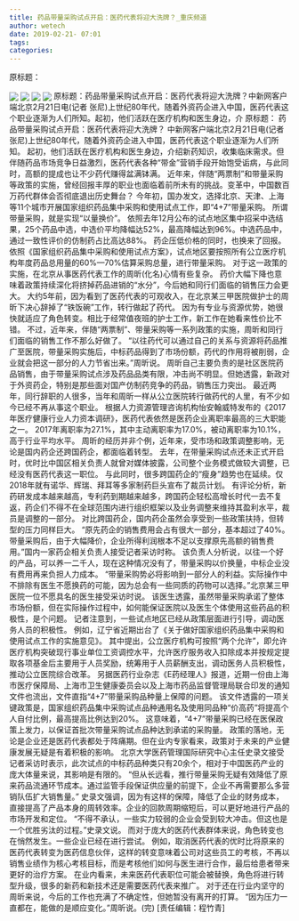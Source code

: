 ```yaml
---
title: 药品带量采购试点开启：医药代表将迎大洗牌？_重庆频道
author: wetech
date: 2019-02-21- 07:01
tags: 
categories: 
---
```

原标题：
<!-- more -->
                
<img align="center" border="0" src="http://p0.ifengimg.com/a/2019_08/d8ca180178ecd6a_size39_w500_h375.jpg" />
                
<img align="center" border="0" src="http://p3.ifengimg.com/a/2019_08/9d79be618cf536c_size41_w500_h332.jpg" />
            
<img align="center" border="0" src="http://p1.ifengimg.com/a/2019_08/8f1a912209c55cc_size36_w500_h333.jpg" />
<img align="center" border="0" src="http://p2.ifengimg.com/a/2016/0810/204c433878d5cf9size1_w16_h16.png" />
原标题：药品带量采购试点开启：医药代表将迎大洗牌？中新网客户端北京2月21日电(记者 张尼)上世纪80年代，随着外资药企进入中国，医药代表这个职业逐渐为人们所知。起初，他们活跃在医疗机构和医生身边，介
原标题：
药品带量采购试点开启：医药代表将迎大洗牌？
中新网客户端北京2月21日电(记者 张尼)上世纪80年代，随着外资药企进入中国，医药代表这个职业逐渐为人们所知。
起初，他们活跃在医疗机构和医生身边，介绍新药知识，收集临床需求。但伴随药品市场竞争日益激烈，医药代表各种“带金”营销手段开始饱受诟病，与此同时，高额的提成也让不少药代赚得盆满钵满。
近年来，伴随“两票制”和带量采购等政策的实施，曾经回报丰厚的职业也面临着前所未有的挑战。变革中，中国数百万药代群体会否彻底退出历史舞台？
今年初，国办发文，选择北京、天津、上海等11个城市开展国家组织药品集中采购和使用试点工作，即“4+7”带量采购。
所谓带量采购，就是实现“以量换价”。
依照去年12月公布的试点地区集中招采中选结果，25个药品中选，中选价平均降幅达52%，最高降幅达到96%。中选药品中，通过一致性评价的仿制药占比高达88%。
药企压低价格的同时，也换来了回报。依照《国家组织药品集中采购和使用试点方案》，试点地区要按照所有公立医疗机构年度药品总用量的60%—70%估算采购总量，进行带量采购。
对于这一政策的实施，在北京从事医药代表工作的周昕(化名)心情有些复杂。
药价大幅下降也意味着政策持续深化将挤掉药品进销的“水分”，今后她和同行们面临的销售压力会更大。
大约5年前，因为看到了医药代表的可观收入，在北京某三甲医院做护士的周昕下决心辞掉了“铁饭碗”工作，转行做起了药代。
因为有专业与资源优势，她很快就适应了角色转变。相比于经常值夜班的护士工作，新工作在她看来性价比不错。
不过，近年来，伴随“两票制”、带量采购等一系列政策的实施，周昕和同行们面临的销售工作不那么好做了。
“以往药代可以通过自己的关系与资源将药品推广至医院，带量采购实施后，中标药品得到了市场份额，药代的作用将被削弱，企业就会把这一部分的人力节省出来。”周昕说。
周昕自己主要负责的是社区医院药品销售，由于带量采购试点涉及药品品类有限，冲击尚不明显。但她透露，新政对于外资药企，特别是那些面对国产仿制药竞争的药品，销售压力突出。
最近两年，同行辞职的人很多，当年和周昕一样从公立医院转行做药代的人里，有不少如今已经不再从事这个职业。
根据人力资源管理咨询机构怡安翰威特发布的《2017年医疗健康行业人力资本调研》，医药代表依然是医药企业离职率最高的三大职能之一。
2017年离职率为27.1%，其中主动离职率为17.0%，被动离职率为10.1%，高于行业平均水平。
周昕的经历并非个例，近年来，受市场和政策调整影响，无论是国内药企还跨国药企，都面临着转型。
去年，在带量采购试点还未正式开启时，优时比中国区相关负责人就曾对媒体披露，公司整个业务模式做较大调整，已经没有医药代表这一职位。
与此同时，很多跨国药企的“瘦身”趋势也在延续。仅2018年就有诺华、辉瑞、拜耳等多家制药巨头宣布了裁员计划。
有评论分析，新药研发成本越来越高，专利药到期越来越多，跨国药企轻松高增长时代一去不复返，药企们不得不在全球范围内进行组织框架以及业务调整来维持其盈利水平，裁员是调整的一部分。
对比跨国药企，国内药企虽然会享受到一些政策扶持，但转型的压力同样巨大。
“原先药企的销售费用会占有很大一部分，基本超过了40%。带量采购后，由于大幅降价，企业所得利润根本不足以支撑原先高额的销售费用。”国内一家药企相关负责人接受记者采访时称。
该负责人分析说，以往一个好的产品，可以养一二千人，现在这种情况没有了，带量采购以价换量，中标企业没有费用再来负担人力成本。
“带量采购势必将影响到一部分人的利益。实际操作中不排除有医生不愿换药的可能，因为总会有一些同质的药物可以选择。”北京某三甲医院一位不愿具名的医生接受采访时说。
该医生透露，虽然带量采购承诺了整体市场份额，但在实际操作过程中，如何能保证医院以及医生个体使用这些药品的积极性，是个问题。
记者注意到，一些试点地区已经从政策层面进行引导，调动医务人员的积极性。
例如，辽宁省近期出台了《关于做好国家组织药品集中采购和使用试点工作的实施意见》。
其中提出，公立医疗机构可按照“两个允许”，即允许医疗机构突破现行事业单位工资调控水平，允许医疗服务收入扣除成本并按规定提取各项基金后主要用于人员奖励，统筹用于人员薪酬支出，调动医务人员积极性，推动公立医院综合改革。
另据医药行业杂志《E药经理人》报道，近期一份由上海市医疗保障局、上海市卫生健康委员会以及上海市药品监督管理局联合印发的通知文件也流出，文件直指“4+7”带量采购品种量上保障的问题。
该文件透露的一项关键政策是，国家组织药品集中采购试点品种通用名及使用同品种“价高药”将提高个人自付比例，最高提高比例达到20%。
这意味着，“4+7”带量采购已经在医保政策上发力，以保证首批次带量采购试点品种达到承诺的采购量。
政策的落地，无论是企业还是医药代表都处于阵痛期。但在业内专家看来，政策对于未来的产业健康发展无疑是有着积极的影响。
北京大学医药管理国际研究中心主任史录文接受记者采访时表示，此次试点的中标药品种类只有20余个，相对于中国医药产业的庞大体量来说，其影响是有限的。
“但从长远看，推行带量采购无疑有效降低了原来药品流通环节成本。通过监管手段保证供应量的前提下，企业不再需要那么多营销队伍扩大销售量。”
史录文强调，因为有这样的保障，降低了企业的财务成本，直接提高了产品本身的周转效率。企业的回款周期缩短后，可以更好地进行产品的市场开发和定位。
“不得不承认，一些实力较弱的企业会受到较大冲击。但这也是一个优胜劣汰的过程。”史录文说。
而对于庞大的医药代表群体来说，角色转变也在悄然发生。一些企业已经在进行尝试。
例如，取消医药代表的优时比将原来的医药代表转变为医药信息伙伴，这样的转变意味着公司对这些员工的考核，不再以销售业绩作为核心考核目标，而是考核他们如何与医生进行合作，最后给患者带来更好的治疗方案。
在业内看来，未来医药代表职位可能会被替换，角色将进行转型升级，很多的新药和新技术还是需要医药代表来推广。
对于还在行业内坚守的周昕来说，今后的工作也充满了不确定性，但她暂没有离开的打算。
“因为压力一直都在，能做的是顺应变化。”周昕说。(完)
[责任编辑：程竹青]
            
